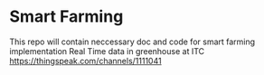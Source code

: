 # Smart Farming
This repo will contain neccessary doc and code for smart farming implementation
Real Time data in greenhouse at ITC
https://thingspeak.com/channels/1111041
